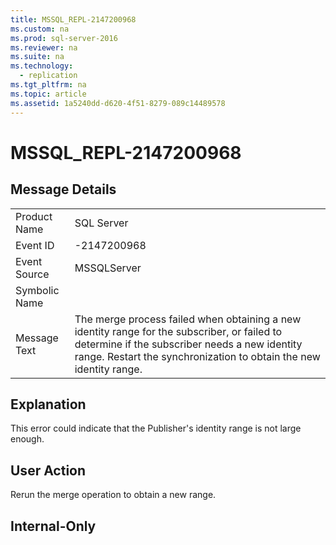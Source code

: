 ```yaml
---
title: MSSQL_REPL-2147200968
ms.custom: na
ms.prod: sql-server-2016
ms.reviewer: na
ms.suite: na
ms.technology: 
  - replication
ms.tgt_pltfrm: na
ms.topic: article
ms.assetid: 1a5240dd-d620-4f51-8279-089c14489578
---
```

# MSSQL_REPL-2147200968
    
## Message Details  
  
|||  
|-|-|  
|Product Name|SQL Server|  
|Event ID|-2147200968|  
|Event Source|MSSQLServer|  
|Symbolic Name||  
|Message Text|The merge process failed when obtaining a new identity range for the subscriber, or failed to determine if the subscriber needs a new identity range. Restart the synchronization to obtain the new identity range.|  
  
## Explanation  
 This error could indicate that the Publisher's identity range is not large enough.  
  
## User Action  
 Rerun the merge operation to obtain a new range.  
  
## Internal-Only  
  